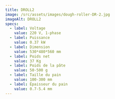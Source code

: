 ```yaml
---
title: DROLL2
image: /src/assets/images/dough-roller-DR-2.jpg
imageAlt: DROLL2
specs:
  - label: Voltage
    value: 220 V, 1-phase
  - label: Puissance
    value: 0.37 kW
  - label: Dimension
    value: 530*480*560 mm
  - label: Poids net
    value: 37 Kg
  - label: Poids de la pâte
    value: 50-500 g
  - label: Taille du pain
    value: 100-300 mm
  - label: Épaisseur du pain
    value: 0.7-5.4 mm
---
```

